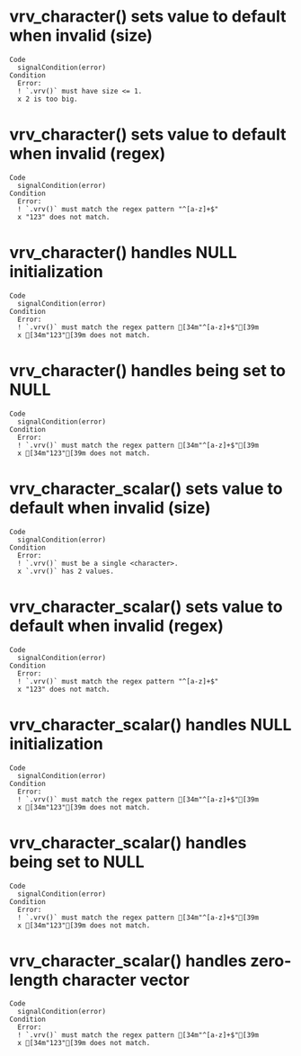 # vrv_character() sets value to default when invalid (size)

    Code
      signalCondition(error)
    Condition
      Error:
      ! `.vrv()` must have size <= 1.
      x 2 is too big.

# vrv_character() sets value to default when invalid (regex)

    Code
      signalCondition(error)
    Condition
      Error:
      ! `.vrv()` must match the regex pattern "^[a-z]+$"
      x "123" does not match.

# vrv_character() handles NULL initialization

    Code
      signalCondition(error)
    Condition
      Error:
      ! `.vrv()` must match the regex pattern [34m"^[a-z]+$"[39m
      x [34m"123"[39m does not match.

# vrv_character() handles being set to NULL

    Code
      signalCondition(error)
    Condition
      Error:
      ! `.vrv()` must match the regex pattern [34m"^[a-z]+$"[39m
      x [34m"123"[39m does not match.

# vrv_character_scalar() sets value to default when invalid (size)

    Code
      signalCondition(error)
    Condition
      Error:
      ! `.vrv()` must be a single <character>.
      x `.vrv()` has 2 values.

# vrv_character_scalar() sets value to default when invalid (regex)

    Code
      signalCondition(error)
    Condition
      Error:
      ! `.vrv()` must match the regex pattern "^[a-z]+$"
      x "123" does not match.

# vrv_character_scalar() handles NULL initialization

    Code
      signalCondition(error)
    Condition
      Error:
      ! `.vrv()` must match the regex pattern [34m"^[a-z]+$"[39m
      x [34m"123"[39m does not match.

# vrv_character_scalar() handles being set to NULL

    Code
      signalCondition(error)
    Condition
      Error:
      ! `.vrv()` must match the regex pattern [34m"^[a-z]+$"[39m
      x [34m"123"[39m does not match.

# vrv_character_scalar() handles zero-length character vector

    Code
      signalCondition(error)
    Condition
      Error:
      ! `.vrv()` must match the regex pattern [34m"^[a-z]+$"[39m
      x [34m"123"[39m does not match.

